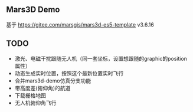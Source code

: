 ## Mars3D Demo

基于 https://gitee.com/marsgis/mars3d-es5-template v3.6.16


## TODO

* 激光、电磁干扰跟随无人机（同一套坐标，设置想跟随的graphic的position属性）
* 动态生成实时位置，按照这个最新位置实时飞行
* 合并mars3d-demo仿真分支功能
* 带高度差(俯仰角)的航道
* 下载栅格地图
* 无人机俯仰角飞行